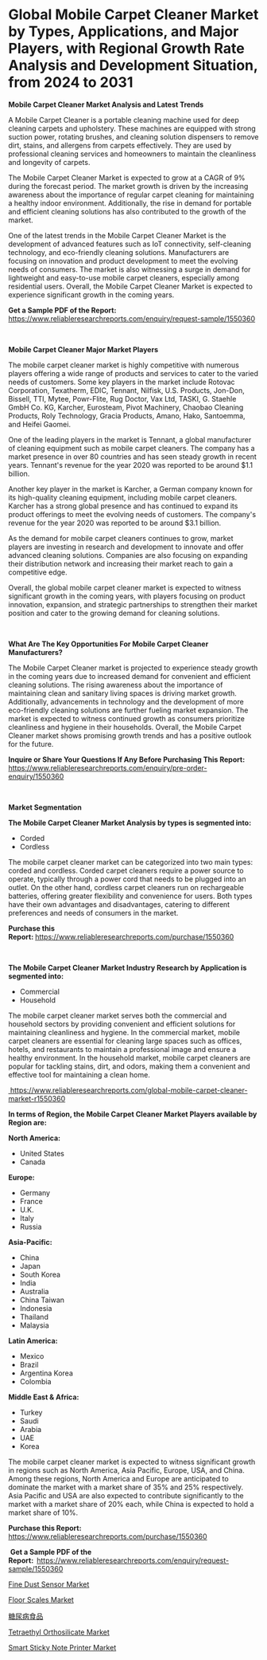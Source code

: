 <p><h1>Global Mobile Carpet Cleaner Market by Types, Applications, and Major Players, with Regional Growth Rate Analysis and Development Situation, from 2024 to 2031</h1></p><p><strong>Mobile Carpet Cleaner Market Analysis and Latest Trends</strong></p>
<p><p>A Mobile Carpet Cleaner is a portable cleaning machine used for deep cleaning carpets and upholstery. These machines are equipped with strong suction power, rotating brushes, and cleaning solution dispensers to remove dirt, stains, and allergens from carpets effectively. They are used by professional cleaning services and homeowners to maintain the cleanliness and longevity of carpets.</p><p>The Mobile Carpet Cleaner Market is expected to grow at a CAGR of 9% during the forecast period. The market growth is driven by the increasing awareness about the importance of regular carpet cleaning for maintaining a healthy indoor environment. Additionally, the rise in demand for portable and efficient cleaning solutions has also contributed to the growth of the market.</p><p>One of the latest trends in the Mobile Carpet Cleaner Market is the development of advanced features such as IoT connectivity, self-cleaning technology, and eco-friendly cleaning solutions. Manufacturers are focusing on innovation and product development to meet the evolving needs of consumers. The market is also witnessing a surge in demand for lightweight and easy-to-use mobile carpet cleaners, especially among residential users. Overall, the Mobile Carpet Cleaner Market is expected to experience significant growth in the coming years.</p></p>
<p><strong>Get a Sample PDF of the Report:&nbsp;</strong> <a href="https://www.reliableresearchreports.com/enquiry/request-sample/1550360">https://www.reliableresearchreports.com/enquiry/request-sample/1550360</a></p>
<p>&nbsp;</p>
<p><strong>Mobile Carpet Cleaner Major Market Players</strong></p>
<p><p>The mobile carpet cleaner market is highly competitive with numerous players offering a wide range of products and services to cater to the varied needs of customers. Some key players in the market include Rotovac Corporation, Texatherm, EDIC, Tennant, Nilfisk, U.S. Products, Jon-Don, Bissell, TTI, Mytee, Powr-Flite, Rug Doctor, Vax Ltd, TASKI, G. Staehle GmbH Co. KG, Karcher, Eurosteam, Pivot Machinery, Chaobao Cleaning Products, Roly Technology, Gracia Products, Amano, Hako, Santoemma, and Heifei Gaomei.</p><p>One of the leading players in the market is Tennant, a global manufacturer of cleaning equipment such as mobile carpet cleaners. The company has a market presence in over 80 countries and has seen steady growth in recent years. Tennant's revenue for the year 2020 was reported to be around $1.1 billion.</p><p>Another key player in the market is Karcher, a German company known for its high-quality cleaning equipment, including mobile carpet cleaners. Karcher has a strong global presence and has continued to expand its product offerings to meet the evolving needs of customers. The company's revenue for the year 2020 was reported to be around $3.1 billion.</p><p>As the demand for mobile carpet cleaners continues to grow, market players are investing in research and development to innovate and offer advanced cleaning solutions. Companies are also focusing on expanding their distribution network and increasing their market reach to gain a competitive edge.</p><p>Overall, the global mobile carpet cleaner market is expected to witness significant growth in the coming years, with players focusing on product innovation, expansion, and strategic partnerships to strengthen their market position and cater to the growing demand for cleaning solutions.</p></p>
<p>&nbsp;</p>
<p><strong>What Are The Key Opportunities For Mobile Carpet Cleaner Manufacturers?</strong></p>
<p><p>The Mobile Carpet Cleaner market is projected to experience steady growth in the coming years due to increased demand for convenient and efficient cleaning solutions. The rising awareness about the importance of maintaining clean and sanitary living spaces is driving market growth. Additionally, advancements in technology and the development of more eco-friendly cleaning solutions are further fueling market expansion. The market is expected to witness continued growth as consumers prioritize cleanliness and hygiene in their households. Overall, the Mobile Carpet Cleaner market shows promising growth trends and has a positive outlook for the future.</p></p>
<p><strong>Inquire or Share Your Questions If Any Before Purchasing This Report:</strong> <a href="https://www.reliableresearchreports.com/enquiry/pre-order-enquiry/1550360">https://www.reliableresearchreports.com/enquiry/pre-order-enquiry/1550360</a></p>
<p>&nbsp;</p>
<p><strong>Market Segmentation</strong></p>
<p><strong>The Mobile Carpet Cleaner Market Analysis by types is segmented into:</strong></p>
<p><ul><li>Corded</li><li>Cordless</li></ul></p>
<p><p>The mobile carpet cleaner market can be categorized into two main types: corded and cordless. Corded carpet cleaners require a power source to operate, typically through a power cord that needs to be plugged into an outlet. On the other hand, cordless carpet cleaners run on rechargeable batteries, offering greater flexibility and convenience for users. Both types have their own advantages and disadvantages, catering to different preferences and needs of consumers in the market.</p></p>
<p><strong>Purchase this Report:&nbsp;</strong><a href="https://www.reliableresearchreports.com/purchase/1550360">https://www.reliableresearchreports.com/purchase/1550360</a></p>
<p>&nbsp;</p>
<p><strong>The Mobile Carpet Cleaner Market Industry Research by Application is segmented into:</strong></p>
<p><ul><li>Commercial</li><li>Household</li></ul></p>
<p><p>The mobile carpet cleaner market serves both the commercial and household sectors by providing convenient and efficient solutions for maintaining cleanliness and hygiene. In the commercial market, mobile carpet cleaners are essential for cleaning large spaces such as offices, hotels, and restaurants to maintain a professional image and ensure a healthy environment. In the household market, mobile carpet cleaners are popular for tackling stains, dirt, and odors, making them a convenient and effective tool for maintaining a clean home.</p></p>
<p><a href="https://www.reliableresearchreports.com/global-mobile-carpet-cleaner-market-r1550360">&nbsp;https://www.reliableresearchreports.com/global-mobile-carpet-cleaner-market-r1550360</a></p>
<p><strong>In terms of Region, the Mobile Carpet Cleaner Market Players available by Region are:</strong></p>
<p>
    <p> <strong> North America: </strong>
        <ul>
            <li>United States</li>
            <li>Canada</li>
        </ul>
        </p> 
    <p> <strong> Europe: </strong>
        <ul>
            <li>Germany</li>
            <li>France</li>
            <li>U.K.</li>
            <li>Italy</li>
            <li>Russia</li>
        </ul>
        </p> 
    <p> <strong> Asia-Pacific: </strong>
        <ul>
            <li>China</li>
            <li>Japan</li>
            <li>South Korea</li>
            <li>India</li>
            <li>Australia</li>
            <li>China Taiwan</li>
            <li>Indonesia</li>
            <li>Thailand</li>
            <li>Malaysia</li>
        </ul>
        </p> 
    <p> <strong> Latin America: </strong>
        <ul>
            <li>Mexico</li>
            <li>Brazil</li>
            <li>Argentina Korea</li>
            <li>Colombia</li>
        </ul>
        </p> 
    <p> <strong> Middle East & Africa: </strong>
        <ul>
            <li>Turkey</li>
            <li>Saudi</li>
            <li>Arabia</li>
            <li>UAE</li>
            <li>Korea</li>
        </ul>
    </p>
    </p>
<p><p>The mobile carpet cleaner market is expected to witness significant growth in regions such as North America, Asia Pacific, Europe, USA, and China. Among these regions, North America and Europe are anticipated to dominate the market with a market share of 35% and 25% respectively. Asia Pacific and USA are also expected to contribute significantly to the market with a market share of 20% each, while China is expected to hold a market share of 10%.</p></p>
<p><strong>Purchase this Report: </strong><a href="https://www.reliableresearchreports.com/purchase/1550360">https://www.reliableresearchreports.com/purchase/1550360</a></p>
<p>&nbsp;<strong>Get a Sample PDF of the Report:&nbsp;&nbsp;</strong><a href="https://www.reliableresearchreports.com/enquiry/request-sample/1550360">https://www.reliableresearchreports.com/enquiry/request-sample/1550360</a></p>
<p><strong></strong></p>
<p><p><a href="https://www.linkedin.com/pulse/analyzing-fine-dust-sensor-market-global-industry-perspective-33osf?trackingId=7t29by16YuLjjoB8S%2FJmFA%3D%3D">Fine Dust Sensor Market</a></p><p><a href="https://github.com/brentleyjimmiealvaradoz4l1rea/Market-Research-Report-List-2/blob/main/floor-scales-market.md">Floor Scales Market</a></p><p><a href="https://github.com/EstaSprer20231/Market-Research-Report-List-1/blob/main/136739827129.md">糖尿病食品</a></p><p><a href="https://issuu.com/reportprime-2/docs/tetraethyl-orthosilicate-market-size-2030.pptx">Tetraethyl Orthosilicate Market</a></p><p><a href="https://github.com/Angelnienowdseej3e45z3p8c/Market-Research-Report-List-2/blob/main/smart-sticky-note-printer-market.md">Smart Sticky Note Printer Market</a></p></p>